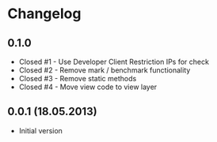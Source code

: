 Changelog
=========

0.1.0
-----
* Closed #1 - Use Developer Client Restriction IPs for check
* Closed #2 - Remove mark / benchmark functionality
* Closed #3 - Remove static methods
* Closed #4 - Move view code to view layer

0.0.1 (18.05.2013)
-----
* Initial version